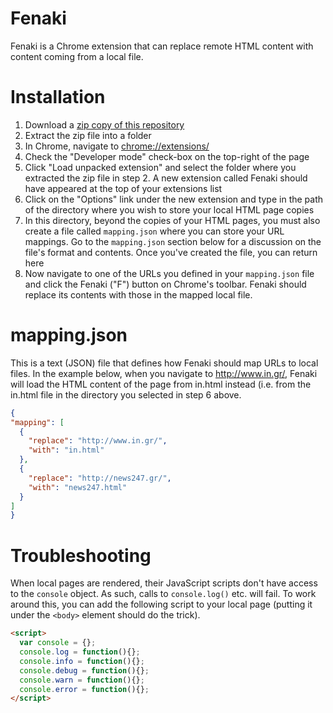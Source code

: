 # Fenaki

Fenaki is a Chrome extension that can replace remote HTML content with content coming from a local file.

# Installation

1. Download a [zip copy of this repository](https://github.com/kolovos/fenaki/archive/master.zip)
1. Extract the zip file into a folder
1. In Chrome, navigate to [chrome://extensions/](chrome://extensions/)
1. Check the "Developer mode" check-box on the top-right of the page
1. Click "Load unpacked extension" and select the folder where you extracted the zip file in step 2. A new extension called Fenaki should have appeared at the top of your extensions list
1. Click on the "Options" link under the new extension and type in the path of the directory where you wish to store your local HTML page copies
1. In this directory, beyond the copies of your HTML pages, you must also create a file called `mapping.json` where you can store your URL mappings. Go to the `mapping.json` section below for a discussion on the file's format and contents. Once you've created the file, you can return here
1. Now navigate to one of the URLs you defined in your `mapping.json` file and click the Fenaki ("F") button on Chrome's toolbar. Fenaki should replace its contents with those in the mapped local file.

# mapping.json

This is a text (JSON) file that defines how Fenaki should map URLs to local files. In the example below, when you navigate to http://www.in.gr/, Fenaki will load the HTML content of the page from in.html instead (i.e. from the in.html file in the directory you selected in step 6 above.

```json
{
"mapping": [
  {
    "replace": "http://www.in.gr/",
    "with": "in.html"
  },
  {
    "replace": "http://news247.gr/",
    "with": "news247.html"
  }
]
}
```
# Troubleshooting

When local pages are rendered, their JavaScript scripts don't have access to the `console` object. As such, calls to `console.log()` etc. will fail. To work around this, you can add the following script to your local page (putting it under the `<body>` element should do the trick).

```html
<script>
  var console = {};
  console.log = function(){};
  console.info = function(){};
  console.debug = function(){};
  console.warn = function(){};
  console.error = function(){};
</script>
```
